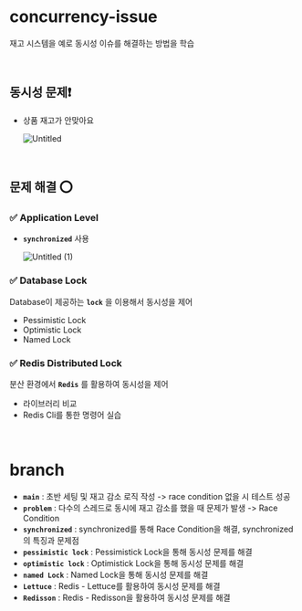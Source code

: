 # concurrency-issue
재고 시스템을 예로 동시성 이슈를 해결하는 방법을 학습

</br>


## 동시성 문제❗

- 상품 재고가 안맞아요

  ![Untitled](https://github.com/user-attachments/assets/32a0606c-9b6f-436e-93fa-acd2e380c788)

</br>

## 문제 해결 ⭕

### ✅ Application Level

- **`synchronized`** 사용

  ![Untitled (1)](https://github.com/user-attachments/assets/220554df-50a5-4e7a-868a-418424f86484)

### ✅ Database Lock

Database이 제공하는 **`lock`** 을 이용해서 동시성을 제어

- Pessimistic Lock
- Optimistic Lock
- Named Lock

### ✅ Redis Distributed Lock

분산 환경에서 **`Redis`** 를 활용하여 동시성을 제어

- 라이브러리 비교
- Redis Cli를 통한 명령어 실습

</br>

# branch
- **`main`** : 초반 세팅 및 재고 감소 로직 작성 -> race condition 없을 시 테스트 성공
- **`problem`** : 다수의 스레드로 동시에 재고 감소를 했을 때 문제가 발생 -> Race Condition
- **`synchronized`** : synchronized를 통해 Race Condition을 해결, synchronized의 특징과 문제점
- **`pessimistic lock`** : Pessimistick Lock을 통해 동시성 문제를 해결
- **`optimistic lock`** : Optimistick Lock을 통해 동시성 문제를 해결
- **`named Lock`** : Named Lock을 통해 동시성 문제를 해결
- **`Lettuce`** : Redis - Lettuce를 활용하여 동시성 문제를 해결
- **`Redisson`** : Redis - Redisson을 활용하여 동시성 문제를 해결
